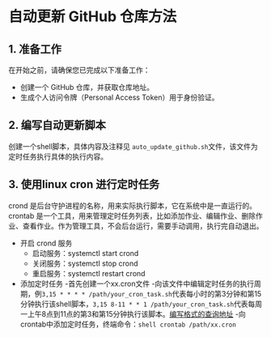 # 自动更新 GitHub 仓库方法

## 1. 准备工作

在开始之前，请确保您已完成以下准备工作：
- 创建一个 GitHub 仓库，并获取仓库地址。
- 生成个人访问令牌（Personal Access Token）用于身份验证。

## 2. 编写自动更新脚本

创建一个shell脚本，具体内容及注释见 `auto_update_github.sh`文件，该文件为定时任务执行具体的执行内容。

## 3. 使用linux cron 进行定时任务

crond 是后台守护进程的名称，用来实际执行脚本，它在系统中是一直运行的。
crontab 是一个工具，用来管理定时任务列表，比如添加作业、编辑作业、删除作业、查看作业。作为管理工具，不会后台运行，需要手动调用，执行完自动退出。

- 开启 crond 服务
  - 启动服务：systemctl start crond
  - 关闭服务：systemctl stop crond
  - 重启服务：systemctl restart crond
- 添加定时任务
  -首先创建一个xx.cron文件
  -向该文件中编辑定时任务的执行周期，例`3,15 * * * * /path/your_cron_task.sh`代表每小时的第3分钟和第15分钟执行该shell脚本，`3,15 8-11 * * 1 /path/your_cron_task.sh`代表每周一上午8点到11点的第3和第15分钟执行该脚本。[编写格式的查询地址](https://zhuanlan.zhihu.com/p/353029881)
  -向crontab中添加定时任务，终端命令：```shell crontab /path/xx.cron ```
  


